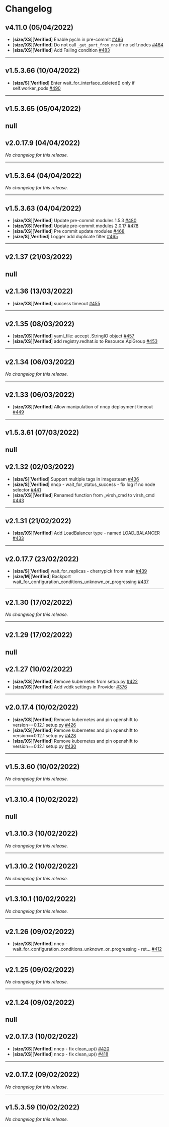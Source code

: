 # Changelog

## v4.11.0 (05/04/2022)
- [**size/XS**][**Verified**] Enable pycln in pre-commit [#486](https://github.com/RedHatQE/openshift-python-wrapper/pull/486)
- [**size/XS**][**Verified**] Do not call `_get_port_from_nns` if no self.nodes [#464](https://github.com/RedHatQE/openshift-python-wrapper/pull/464)
- [**size/XS**][**Verified**] Add Failing condition [#483](https://github.com/RedHatQE/openshift-python-wrapper/pull/483)

---

## v1.5.3.66 (10/04/2022)
- [**size/S**][**Verified**] Enter wait_for_interface_deleted() only if self.worker_pods [#490](https://github.com/RedHatQE/openshift-python-wrapper/pull/490)

---

## v1.5.3.65 (05/04/2022)
null
---

## v2.0.17.9 (04/04/2022)
*No changelog for this release.*

---

## v1.5.3.64 (04/04/2022)
*No changelog for this release.*

---

## v1.5.3.63 (04/04/2022)
- [**size/XS**][**Verified**] Update pre-commit modules 1.5.3 [#480](https://github.com/RedHatQE/openshift-python-wrapper/pull/480)
- [**size/XS**][**Verified**] Update pre-commit modules 2.0.17 [#478](https://github.com/RedHatQE/openshift-python-wrapper/pull/478)
- [**size/XS**][**Verified**] Pre commit update modules [#468](https://github.com/RedHatQE/openshift-python-wrapper/pull/468)
- [**size/S**][**Verified**] Logger add duplicate filter [#465](https://github.com/RedHatQE/openshift-python-wrapper/pull/465)

---

## v2.1.37 (21/03/2022)
null
---

## v2.1.36 (13/03/2022)
- [**size/XS**][**Verified**] success timeout [#455](https://github.com/RedHatQE/openshift-python-wrapper/pull/455)

---

## v2.1.35 (08/03/2022)
- [**size/XS**][**Verified**] yaml_file: accept .StringIO object [#457](https://github.com/RedHatQE/openshift-python-wrapper/pull/457)
- [**size/XS**][**Verified**] add registry.redhat.io to Resource.ApiGroup [#453](https://github.com/RedHatQE/openshift-python-wrapper/pull/453)

---

## v2.1.34 (06/03/2022)
*No changelog for this release.*

---

## v2.1.33 (06/03/2022)
- [**size/XS**][**Verified**] Allow manipulation of nncp deployment timeout [#449](https://github.com/RedHatQE/openshift-python-wrapper/pull/449)

---

## v1.5.3.61 (07/03/2022)
null
---

## v2.1.32 (02/03/2022)
- [**size/S**][**Verified**] Support multiple tags in imagesteam [#436](https://github.com/RedHatQE/openshift-python-wrapper/pull/436)
- [**size/S**][**Verified**] nncp - wait_for_status_success - fix log if no node selector [#441](https://github.com/RedHatQE/openshift-python-wrapper/pull/441)
- [**size/XS**][**Verified**] Renamed function from _virsh_cmd to virsh_cmd [#443](https://github.com/RedHatQE/openshift-python-wrapper/pull/443)

---

## v2.1.31 (21/02/2022)
- [**size/XS**][**Verified**] Add LoadBalancer type - named LOAD_BALANCER [#433](https://github.com/RedHatQE/openshift-python-wrapper/pull/433)

---

## v2.0.17.7 (23/02/2022)
- [**size/S**][**Verified**] wait_for_replicas - cherrypick from main [#439](https://github.com/RedHatQE/openshift-python-wrapper/pull/439)
- [**size/M**][**Verified**] Backport wait_for_configuration_conditions_unknown_or_progressing [#437](https://github.com/RedHatQE/openshift-python-wrapper/pull/437)

---

## v2.1.30 (17/02/2022)
*No changelog for this release.*

---

## v2.1.29 (17/02/2022)
null
---

## v2.1.27 (10/02/2022)
- [**size/XS**][**Verified**] Remove kubernetes from setup.py [#422](https://github.com/RedHatQE/openshift-python-wrapper/pull/422)
- [**size/XS**][**Verified**] Add vddk settings in Provider [#376](https://github.com/RedHatQE/openshift-python-wrapper/pull/376)

---

## v2.0.17.4 (10/02/2022)
- [**size/XS**][**Verified**] Remove kubernetes and pin openshift to version==0.12.1 setup.py [#426](https://github.com/RedHatQE/openshift-python-wrapper/pull/426)
- [**size/XS**][**Verified**] Remove kubernetes and pin openshift to version==0.12.1 setup.py [#428](https://github.com/RedHatQE/openshift-python-wrapper/pull/428)
- [**size/XS**][**Verified**] Remove kubernetes and pin openshift to version==0.12.1 setup.py [#430](https://github.com/RedHatQE/openshift-python-wrapper/pull/430)

---

## v1.5.3.60 (10/02/2022)
*No changelog for this release.*

---

## v1.3.10.4 (10/02/2022)
null
---

## v1.3.10.3 (10/02/2022)
*No changelog for this release.*

---

## v1.3.10.2 (10/02/2022)
*No changelog for this release.*

---

## v1.3.10.1 (10/02/2022)
*No changelog for this release.*

---

## v2.1.26 (09/02/2022)
- [**size/XS**][**Verified**] nncp - wait_for_configuration_conditions_unknown_or_progressing - ret… [#412](https://github.com/RedHatQE/openshift-python-wrapper/pull/412)

---

## v2.1.25 (09/02/2022)
*No changelog for this release.*

---

## v2.1.24 (09/02/2022)
null
---

## v2.0.17.3 (10/02/2022)
- [**size/XS**][**Verified**] nncp - fix clean_up() [#420](https://github.com/RedHatQE/openshift-python-wrapper/pull/420)
- [**size/XS**][**Verified**] nncp - fix clean_up() [#418](https://github.com/RedHatQE/openshift-python-wrapper/pull/418)

---

## v2.0.17.2 (09/02/2022)
*No changelog for this release.*

---

## v1.5.3.59 (10/02/2022)
*No changelog for this release.*

